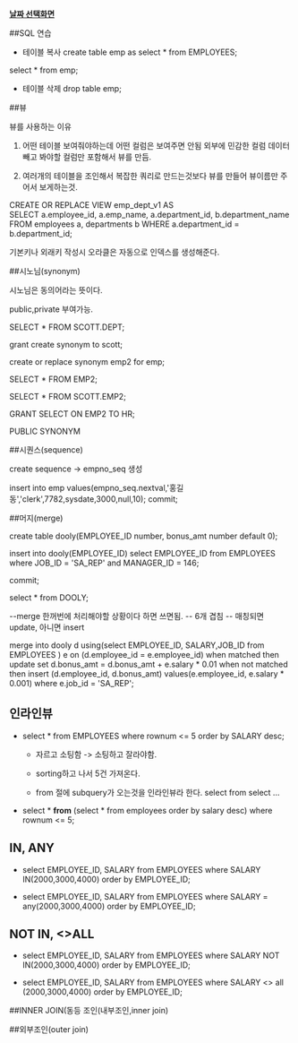 ﻿**[날짜 선택화면](../README.md)**

##SQL 연습

- 테이블 복사
create table emp as select * from EMPLOYEES;

select * from emp;

- 테이블 삭제
drop table emp;


##뷰

뷰를 사용하는 이유

1. 어떤 테이블 보여줘야하는데 어떤 컬럼은 보여주면 안됨
외부에 민감한 컬럼 데이터빼고 봐야할 컬럼만 포함해서 뷰를 만듬.

2. 여러개의 테이블을 조인해서 복잡한 쿼리로 만드는것보다 뷰를 만들어 뷰이름만 주어서 보게하는것.

CREATE OR REPLACE VIEW emp_dept_v1 AS  
SELECT a.employee_id, a.emp_name, a.department_id, 
       b.department_name  
  FROM employees a, 
       departments b
 WHERE a.department_id = b.department_id; 

기본키나 외래키 작성시 오라클은 자동으로 인덱스를 생성해준다.

##시노님(synonym)

시노님은 동의어라는 뜻이다.

public,private 부여가능.

SELECT * FROM SCOTT.DEPT;


grant create synonym to scott;

create or replace synonym emp2 for emp;

SELECT * FROM EMP2;

SELECT * FROM SCOTT.EMP2;

GRANT SELECT ON EMP2 TO HR;

PUBLIC SYNONYM

##시퀀스(sequence)

create sequence -> empno_seq 생성

insert into emp values(empno_seq.nextval,'홍길동','clerk',7782,sysdate,3000,null,10);
commit;

##머지(merge)

create table dooly(EMPLOYEE_ID number, bonus_amt number default 0);

insert into dooly(EMPLOYEE_ID) select EMPLOYEE_ID from EMPLOYEES where JOB_ID = 'SA_REP' and MANAGER_ID = 146;

commit;

select * from DOOLY;

--merge 한꺼번에 처리해야할 상황이다 하면 쓰면됨.
-- 6개 겹침 
-- 매칭되면 update, 아니면 insert

merge into dooly d 
      using(select EMPLOYEE_ID, SALARY,JOB_ID from EMPLOYEES ) e
      on (d.employee_id = e.employee_id)
    when matched then
      update set d.bonus_amt = d.bonus_amt + e.salary * 0.01
    when not matched then
      insert (d.employee_id, d.bonus_amt) values(e.employee_id, e.salary * 0.001) where e.job_id = 'SA_REP';


## 인라인뷰

- select * from EMPLOYEES where rownum <= 5 order by SALARY desc;

  - 자르고 소팅함 -> 소팅하고 잘라야함.

  - sorting하고 나서 5건 가져온다.

  - from 절에 subquery가 오는것을 인라인뷰라 한다. select from select ...

- select * **from** (select * from employees order by salary desc) where rownum <= 5;

## IN, ANY

- select EMPLOYEE_ID, SALARY from EMPLOYEES where SALARY IN(2000,3000,4000) order by EMPLOYEE_ID;

- select EMPLOYEE_ID, SALARY from EMPLOYEES where SALARY = any(2000,3000,4000) order by EMPLOYEE_ID;

## NOT IN, <>ALL

- select EMPLOYEE_ID, SALARY from EMPLOYEES where SALARY NOT IN(2000,3000,4000) order by EMPLOYEE_ID;

- select EMPLOYEE_ID, SALARY from EMPLOYEES where SALARY <> all (2000,3000,4000) order by EMPLOYEE_ID;


##INNER JOIN(동등 조인(내부조인,inner join)


 
##외부조인(outer join)
